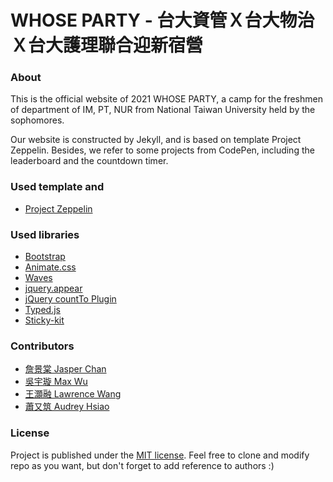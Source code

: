 # WHOSE PARTY - 台大資管Ｘ台大物治Ｘ台大護理聯合迎新宿營

### About

This is the official website of 2021 WHOSE PARTY, a camp for the freshmen of department of IM, PT, NUR from National Taiwan University held by the sophomores.

Our website is constructed by Jekyll, and is based on template Project Zeppelin. Besides, we refer to some projects from CodePen, including the leaderboard and the countdown timer.

### Used template and 
* [Project Zeppelin](https://github.com/gdg-x/zeppelin)

### Used libraries
* [Bootstrap](https://github.com/twbs/bootstrap)
* [Animate.css](https://github.com/daneden/animate.css)
* [Waves](https://github.com/publicis-indonesia/Waves)
* [jquery.appear](https://github.com/bas2k/jquery.appear)
* [jQuery countTo Plugin](https://github.com/mhuggins/jquery-countTo)
* [Typed.js](https://github.com/mattboldt/typed.js)
* [Sticky-kit](https://github.com/leafo/sticky-kit)

### Contributors
* [詹景棠 Jasper Chan](https://github.com/jasperchan5)
* [吳宇璇 Max Wu](https://github.com/maxyhwu)
* [王灝融 Lawrence Wang](https://github.com/ClipperSank)
* [蕭又筑 Audrey Hsiao](https://github.com/audreyhsiao)

### License
Project is published under the [MIT license](https://github.com/gdg-x/zeppelin/blob/master/LICENSE.txt). Feel free to clone and modify repo as you want, but don't forget to add reference to authors :)
